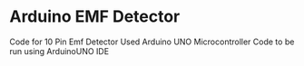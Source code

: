 # Arduino EMF Detector

Code for 10 Pin Emf Detector
Used Arduino UNO Microcontroller
Code to be run using ArduinoUNO IDE
